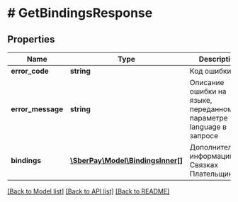 # # GetBindingsResponse

## Properties

Name | Type | Description | Notes
------------ | ------------- | ------------- | -------------
**error_code** | **string** | Код ошибки |
**error_message** | **string** | Описание ошибки на языке, переданном в параметре language в запросе | [optional]
**bindings** | [**\SberPay\Model\BindingsInner[]**](BindingsInner.md) | Дополнительная информации о Связках Плательщика | [optional]

[[Back to Model list]](../../README.md#models) [[Back to API list]](../../README.md#endpoints) [[Back to README]](../../README.md)
